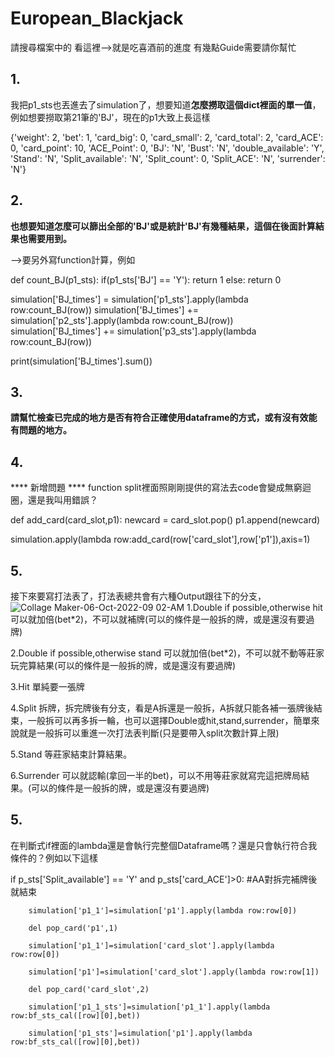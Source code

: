 # European_Blackjack
請搜尋檔案中的 看這裡-->就是吃喜酒前的進度
有幾點Guide需要請你幫忙
## 1.
我把p1_sts也丟進去了simulation了，想要知道**怎麼撈取這個dict裡面的單一值**，例如想要撈取第21筆的'BJ'，現在的p1大致上長這樣

{'weight': 2,
 'bet': 1,
 'card_big': 0,
 'card_small': 2,
 'card_total': 2,
 'card_ACE': 0,
 'card_point': 10,
 'ACE_Point': 0,
 'BJ': 'N',
 'Bust': 'N',
 'double_available': 'Y',
 'Stand': 'N',
 'Split_available': 'N',
 'Split_count': 0,
 'Split_ACE': 'N',
 'surrender': 'N'}

## 2.
 **也想要知道怎麼可以篩出全部的'BJ'或是統計'BJ'有幾種結果，這個在後面計算結果也需要用到。**
 
 -->要另外寫function計算，例如
 
 def count_BJ(p1_sts):
    if(p1_sts['BJ'] == 'Y'):
        return 1
    else:
        return 0
    
simulation['BJ_times'] =  simulation['p1_sts'].apply(lambda row:count_BJ(row))
simulation['BJ_times'] +=  simulation['p2_sts'].apply(lambda row:count_BJ(row))
simulation['BJ_times'] +=  simulation['p3_sts'].apply(lambda row:count_BJ(row))

print(simulation['BJ_times'].sum())
 
## 3.
 **請幫忙檢查已完成的地方是否有符合正確使用dataframe的方式，或有沒有效能有問題的地方。**
## 4.
**** 新增問題 ****
function split裡面照剛剛提供的寫法去code會變成無窮迴圈，還是我叫用錯誤？

def add_card(card_slot,p1):
    newcard = card_slot.pop()
    p1.append(newcard)
    
simulation.apply(lambda row:add_card(row['card_slot'],row['p1']),axis=1)

## 5.
接下來要寫打法表了，打法表總共會有六種Output跟往下的分支，
  ![Collage Maker-06-Oct-2022-09 02-AM](https://user-images.githubusercontent.com/19257014/194746188-6a816e3a-0411-4026-a3b0-e6557a29c68c.jpg)
  1.Double if possible,otherwise hit     可以就加倍(bet*2)，不可以就補牌(可以的條件是一般拆的牌，或是還沒有要過牌)
  
  2.Double if possible,otherwise stand   可以就加倍(bet*2)，不可以就不動等莊家玩完算結果(可以的條件是一般拆的牌，或是還沒有要過牌)
  
  3.Hit                                  單純要一張牌
  
  4.Split                                拆牌，拆完牌後有分支，看是A拆還是一般拆，A拆就只能各補一張牌後結束，一般拆可以再多拆一輪，也可以選擇Double或hit,stand,surrender，簡單來說就是一般拆可以重進一次打法表判斷(只是要帶入split次數計算上限)
  
  5.Stand                                等莊家結束計算結果。
  
  6.Surrender                            可以就認輸(拿回一半的bet)，可以不用等莊家就寫完這把牌局結果。(可以的條件是一般拆的牌，或是還沒有要過牌)
  
## 5.
在判斷式if裡面的lambda還是會執行完整個Dataframe嗎？還是只會執行符合我條件的？例如以下這樣

if p_sts['Split_available'] == 'Y' and p_sts['card_ACE']>0: #AA對拆完補牌後就結束

        simulation['p1_1']=simulation['p1'].apply(lambda row:row[0])
        
        del pop_card('p1',1)
        
        simulation['p1_1']=simulation['card_slot'].apply(lambda row:row[0])
        
        simulation['p1']=simulation['card_slot'].apply(lambda row:row[1])
        
        del pop_card('card_slot',2)
        
        simulation['p1_1_sts']=simulation['p1_1'].apply(lambda row:bf_sts_cal([row][0],bet))
        
        simulation['p1_sts']=simulation['p1'].apply(lambda row:bf_sts_cal([row][0],bet))

